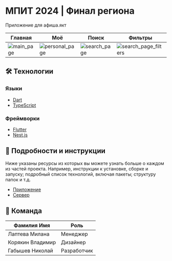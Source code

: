 # МПИТ 2024 | Финал региона

Приложение для афиша.якт

| Главная | Моё | Поиск | Фильтры |
| ------------------------- | ------------------------- | ------------------------- | ------------------------- |
| ![main_page](https://github.com/user-attachments/assets/9d8728da-cdf7-455f-9923-b45975d91c78) | ![personal_page](https://github.com/user-attachments/assets/d14dc631-f415-4346-b4e8-7eaf716c6f8b) |  ![search_page](https://github.com/user-attachments/assets/988e7fbf-59a4-441b-a494-0f73d55f4e08) |  ![search_page_filters](https://github.com/user-attachments/assets/090b8aa9-3c80-4d74-a518-7f2cdfb664de) |

## 🛠 Технологии

### Языки

- [Dart](https://dart.dev/)
- [TypeScript](https://www.typescriptlang.org/)

### Фреймворки

- [Flutter](https://flutter.dev/)
- [Nest.js](https://nestjs.com/)

## 📖 Подробности и инструкции

Ниже указаны ресурсы из которых вы можете узнать больше о каждом из частей проекта. Например, инструкции к установке, сборке и запуску; подробный список технологий, включая пакеты; структуру папок и т.д.

- [Приложение](https://github.com/toastmanager/mpit_reg_2024_app/blob/main/README.md)
- [Сервер](https://github.com/toastmanager/mpit_reg_2024_backend/blob/main/README.mdd)

## 🤝 Команда

| Фамилия Имя      | Роль        |
| ---------------- | ----------- |
| Лаптева Милана   | Менеджер    |
| Корякин Владимир | Дизайнер    |
| Габышев Николай  | Разработчик |
